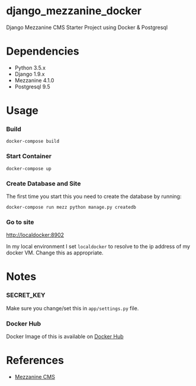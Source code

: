# django_mezzanine_docker
Django Mezzanine CMS Starter Project using Docker & Postgresql

# Dependencies
- Python 3.5.x
- Django 1.9.x
- Mezzanine 4.1.0
- Postgresql 9.5

# Usage

### Build
    docker-compose build
    
### Start Container
    docker-compose up
    
### Create Database and Site
The first time you start this you need to create the database by running:
 
    docker-compose run mezz python manage.py createdb
    
### Go to site
[http://localdocker:8902](http://localdocker:8902)

In my local environment I set `localdocker` to resolve to the ip address of my docker VM. Change this as appropriate.

# Notes

### SECRET_KEY
Make sure you change/set this in `app/settings.py` file.

### Docker Hub
Docker Image of this is available on [Docker Hub](https://hub.docker.com/)

# References

- [Mezzanine CMS](http://mezzanine.jupo.org/)
